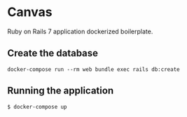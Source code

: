 # Canvas

Ruby on Rails 7 application dockerized boilerplate.

## Create the database
```
docker-compose run --rm web bundle exec rails db:create
```

## Running the application
```
$ docker-compose up
```
